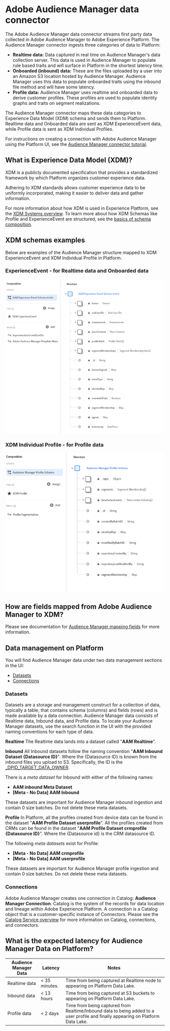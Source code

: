 # Adobe Audience Manager data connector

The Adobe Audience Manager data connector streams first party data collected in Adobe Audience Manager to Adobe Experience Platform. The Audience Manager connector ingests three categories of data to Platform:

- **Realtime data:** Data captured in real time on Audience Manager's data collection server. This data is used in Audience Manager to populate rule based traits and will surface in Platform in the shortest latency time. 
- **Onboarded (inbound) data:** These are the files uploaded by a user into an Amazon S3 location hosted by Audience Manager. Audience Manager uses this data to populate onboarded traits using the inbound file method and will have some latency. 
- **Profile data:** Audience Manager uses realtime and onboarded data to derive customer profiles. These profiles are used to populate identity graphs and traits on segment realizations. 

The Audience Manager connector maps these data categories to Experience Data Model (XDM) schema and sends them to Platform. Realtime data and Onboarded data are sent as XDM ExperienceEvent data, while Profile data is sent as XDM Individual Profiles.

For instructions on creating a connection with Adobe Audience Manager using the Platform UI, see the [Audience Manager connector tutorial](../../tutorials/sources_tutorial/aam-ui-tutorial.md).

## What is Experience Data Model (XDM)?
XDM is a publicly documented specification that provides a standardized framework by which Platform organizes customer experience data.

Adhering to XDM standards allows customer experience data to be uniformly incorporated, making it easier to deliver data and gather information.

For more information about how XDM is used in Experience Platform, see the [XDM Systems overview][xdm]. To learn more about how XDM Schemas like Profile and ExperienceEvent are structured, see the [basics of schema composition][schema-comp].

## XDM schemas examples

Below are examples of the Audience Manager structure mapped to XDM ExperienceEvent and XDM Individual Profile in Platform.

### ExperienceEvent - for Realtime data and Onboarded data
![](images/aam-experience-events-for-dcs-and-onboarding-data.png)

### XDM Individual Profile - for Profile data
![](images/aam-profile-xdm-for-profile-data.png)

## How are fields mapped from Adobe Audience Manager to XDM?
Please see documentation for [Audience Manager mapping fields][audience-manager-mapping-fields] for more information.

## Data management on Platform
You will find Audience Manager data under two data management sections in the UI:
- [Datasets](#datasets)
- [Connections](#connections)

### Datasets	
Datasets are a storage and management construct for a collection of data, typically a table, that contains schema (columns) and fields (rows) and is made available by a data connection. Audience Manager data consists of Realtime data, Inbound data, and Profile data. To locate your Audience Manager datasets, use the search function in the UI with the provided naming conventions for each type of data. 

**Realtime**
The Realtime data lands into a dataset called "**AAM Realtime**".	

**Inbound**	
All Inbound datasets follow the naming convention "**AAM Inbound Dataset {Datasource ID}**". Where the {Datasource ID} is known from the inbound files you upload to S3. Specifically, the ID is the [_DPID_TARGET_DATA_OWNER](https://marketing.adobe.com/resources/help/en_US/aam/inbound-s3-filenames.html).

There is a _meta dataset_ for Inbound with either of the following names:	
- **AAM inbound Meta Dataset**	
- **[Meta - No Data] AAM Inbound**	

These datasets are important for Audience Manager inbound ingestion and contain 0 size batches. Do not delete these meta datasets. 	

**Profile**
In Platform, all the profiles created from device data can be found in the dataset "**AAM Profile Dataset userprofile**". All the profiles created from CRMs can be found in the dataset "**AAM Profile Dataset crmprofile {Datasource ID}**". Where the {Datasource id} is the CRM datasource ID. 	

The following _meta datasets_ exist for Profile:	
- **[Meta - No Data] AAM crmprofile**	
- **[Meta - No Data] AAM userprofile**	

These datasets are important for Audience Manager profile ingestion and contain 0 size batches. Do not delete these meta datasets.	

### Connections	

Adobe Audience Manager creates one connection in Catalog: **Audience Manager Connection**. Catalog is the system of the records for data location and lineage within Adobe Experience Platform. A connection is a Catalog object that is a customer-specific instance of Connectors. Please see the [Catalog Service overview][catalog] for more information on Catalog, connections, and connectors. 	

## What is the expected latency for Audience Manager Data on Platform?

| Audience Manager Data | Latency | Notes |
| --- | --- | --- |
| Realtime data | < 35 minutes. | Time from being captured at Realtime node to appearing on Platform Data Lake. |
| Inbound data | < 13 hours | Time from being captured at S3 buckets to appearing on Platform Data Lake. |
| Profile data | < 2 days  | Time from being captured from Realtime/Inbound data to being added to a user profile and finally appearing on Platform Data Lake. | 

[xdm]: ../schema_registry/xdm_system/xdm_system_in_experience_platform.md
[xdm-field-dictionary]: ../schema_registry/schema_composition/xdm_field_dictionary.md
[catalog]: ../catalog_architectural_overview/catalog_architectural_overview.md
[schema-comp]: ../schema_registry/schema_composition/schema_composition.md
[audience-manager-mapping-fields]: audience_manager_mapping_fields.md